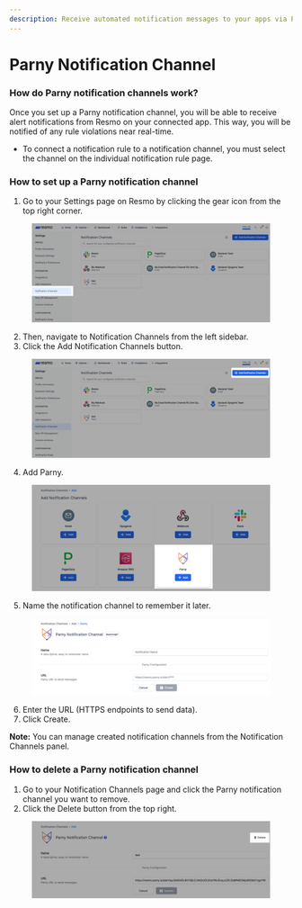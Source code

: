 ```yaml
---
description: Receive automated notification messages to your apps via Parny
---
```


# Parny Notification Channel

### How do Parny notification channels work?

Once you set up a Parny notification channel, you will be able to receive alert notifications from Resmo on your connected app. This way, you will be notified of any rule violations near real-time.

* To connect a notification rule to a notification channel, you must select the channel on the individual notification rule page.

### How to set up a Parny notification channel

1. Go to your Settings page on Resmo by clicking the gear icon from the top right corner.

<figure><img src="../.gitbook/assets/notification-channels (2).png" alt=""><figcaption></figcaption></figure>

2. Then, navigate to Notification Channels from the left sidebar.
3. Click the Add Notification Channels button.

<figure><img src="../.gitbook/assets/add-new-channel.png" alt=""><figcaption></figcaption></figure>

4. Add Parny.

<figure><img src="../.gitbook/assets/add-parny.png" alt=""><figcaption></figcaption></figure>

5. Name the notification channel to remember it later.

<figure><img src="../.gitbook/assets/parny-notif-channel.png" alt=""><figcaption></figcaption></figure>

6. Enter the URL (HTTPS endpoints to send data).
7. Click Create.

**Note:** You can manage created notification channels from the Notification Channels panel.

### How to delete a Parny notification channel

1. Go to your Notification Channels page and click the Parny notification channel you want to remove.
2. Click the Delete button from the top right.

<figure><img src="../.gitbook/assets/delete-channel.png" alt=""><figcaption></figcaption></figure>
